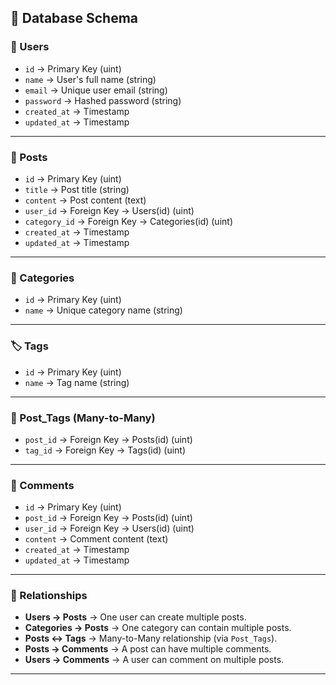 ## 📌 Database Schema

### 🧑 Users
- `id` → Primary Key (uint)
- `name` → User's full name (string)
- `email` → Unique user email (string)
- `password` → Hashed password (string)
- `created_at` → Timestamp
- `updated_at` → Timestamp

---

### 📝 Posts
- `id` → Primary Key (uint)
- `title` → Post title (string)
- `content` → Post content (text)
- `user_id` → Foreign Key → Users(id) (uint)
- `category_id` → Foreign Key → Categories(id) (uint)
- `created_at` → Timestamp
- `updated_at` → Timestamp

---

### 📂 Categories
- `id` → Primary Key (uint)
- `name` → Unique category name (string)

---

### 🏷️ Tags
- `id` → Primary Key (uint)
- `name` → Tag name (string)

---

### 🔗 Post_Tags (Many-to-Many)
- `post_id` → Foreign Key → Posts(id) (uint)
- `tag_id` → Foreign Key → Tags(id) (uint)

---

### 💬 Comments
- `id` → Primary Key (uint)
- `post_id` → Foreign Key → Posts(id) (uint)
- `user_id` → Foreign Key → Users(id) (uint)
- `content` → Comment content (text)
- `created_at` → Timestamp
- `updated_at` → Timestamp

---

### 🔗 Relationships
- **Users → Posts** → One user can create multiple posts.  
- **Categories → Posts** → One category can contain multiple posts.  
- **Posts ↔ Tags** → Many-to-Many relationship (via `Post_Tags`).  
- **Posts → Comments** → A post can have multiple comments.  
- **Users → Comments** → A user can comment on multiple posts.  

---
